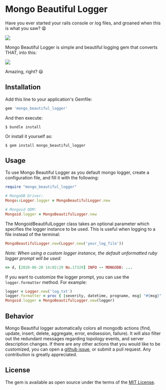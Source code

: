 # Mongo Beautiful Logger

Have you ever started your rails console or log files, and groaned when this is what you saw? 😩

![](./img/bad_logs.gif)


Mongo Beautiful Logger is simple and beautiful logging gem that converts THAT, into this:

![](./img/beautiful_logs.gif)

Amazing, right? 😃

## Installation

Add this line to your application's Gemfile:

```ruby
gem 'mongo_beautiful_logger'
```

And then execute:

    $ bundle install

Or install it yourself as:

    $ gem install mongo_beautiful_logger

## Usage

To use Mongo Beautiful Logger as you default mongo logger, create a configuration file, and fill it with the following:
```ruby
require "mongo_beautiful_logger"

# MongoDB Driver:
Mongo::Logger.logger = MongoBeautifulLogger.new

# Mongoid ODM:
Mongoid.logger = MongoBeautifulLogger.new
```

The MongoidBeautifulLogger class takes an optional parameter which specifies the logger instance to be used. This is useful when logging to a file instead of the terminal:
```ruby
MongoBeautifulLogger.new(Logger.new('your_log_file'))
```

*Note: When using a custom logger instance, the default unformatted ruby logger prompt will be used:*
```ruby
=> d, [2020-06-20 14:02:29 No.17329] INFO -- MONGODB: ...
```
If you want to customize the logger prompt, you can use the `logger.formatter` method. For example:
```ruby
logger = Logger.new('log.txt')
logger.formatter = proc { |severity, datetime, progname, msg| "#{msg}" }
Mongoid.logger = MongoBeautifulLogger.new(logger)
```

## Behavior

Mongo Beautiful logger automatically colors all mongodb actions (find, update, insert, delete, aggregate, error, endsession, failure). It will also filter out the redundant messages regarding topology events, and server description changes. If there are any other actions that you would like to be customized, you can open a [github issue](https://github.com/ibraheemdev/mongo_beautiful_logger/issues/new), or submit a pull request. Any contribution is greatly appreciated.

## License

The gem is available as open source under the terms of the [MIT License](https://opensource.org/licenses/MIT).
